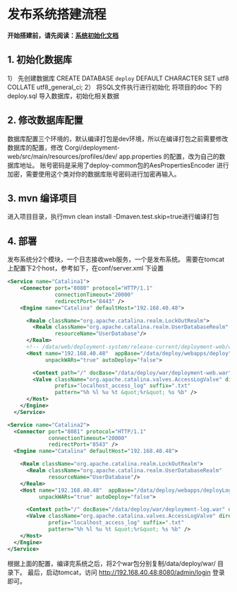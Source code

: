 发布系统搭建流程
=======
**开始搭建前，请先阅读：[系统初始化文档](/doc/init.md)**
## 1.	初始化数据库
  1）	先创建数据库
  CREATE DATABASE `deploy` DEFAULT CHARACTER SET utf8 COLLATE utf8_general_ci;
  2）	将SQL文件执行进行初始化
  将项目的doc 下的deploy.sql 导入数据库，初始化相关数据
## 2.	修改数据库配置
  数据库配置三个环境的，默认编译打包是dev环境，所以在编译打包之前需要修改数据库的配置，修改
Corgi/deployment-web/src/main/resources/profiles/dev/ app.properties 的配置，改为自己的数据库地址。
账号密码是采用了deploy-common包的AesPropertiesEncoder 进行加密，需要使用这个类对你的数据库账号密码进行加密再输入。
## 3.	mvn 编译项目
  进入项目目录，执行mvn clean install -Dmaven.test.skip=true进行编译打包
## 4.	部署
  发布系统分2个模块，一个日志接收web服务，一个是发布系统。
需要在tomcat上配置下2个host，参考如下，在conf/server.xml 下设置
```xml
<Service name="Catalina1">
    <Connector port="8080" protocol="HTTP/1.1"
               connectionTimeout="20000"
               redirectPort="8443" />
    <Engine name="Catalina" defaultHost="192.168.40.48">

      <Realm className="org.apache.catalina.realm.LockOutRealm">
        <Realm className="org.apache.catalina.realm.UserDatabaseRealm"
               resourceName="UserDatabase"/>
      </Realm>
      <!-- /data/web/deployment-system/release-current/deployment-web/work -->
      <Host name="192.168.40.48"  appBase="/data/deploy/webapps/deploy"
            unpackWARs="true" autoDeploy="false">

        <Context path="/" docBase="/data/deploy/war/deployment-web.war" debug="0" privileged="true" reloadable="false"/>
        <Valve className="org.apache.catalina.valves.AccessLogValve" directory="/data/logs/tomcat"
               prefix="localhost_access_log" suffix=".txt"
               pattern="%h %l %u %t &quot;%r&quot; %s %b" />
      </Host>
    </Engine>
  </Service>

<Service name="Catalina2">
  <Connector port="8081" protocol="HTTP/1.1"
             connectionTimeout="20000"
             redirectPort="8543" />
  <Engine name="Catalina" defaultHost="192.168.40.48">

    <Realm className="org.apache.catalina.realm.LockOutRealm">
      <Realm className="org.apache.catalina.realm.UserDatabaseRealm"
             resourceName="UserDatabase"/>
    </Realm>
    <Host name="192.168.40.48"  appBase="/data/deploy/webapps/deployLog"
          unpackWARs="true" autoDeploy="false">

      <Context path="/" docBase="/data/deploy/war/deployment-log.war" debug="0" privileged="true" reloadable="false"/>
      <Valve className="org.apache.catalina.valves.AccessLogValve" directory="/data/logs/tomcat"
             prefix="localhost_access_log" suffix=".txt"
             pattern="%h %l %u %t &quot;%r&quot; %s %b" />
    </Host>
  </Engine>
</Service>
```
根据上面的配置，编译完系统之后，将2个war包分别复制/data/deploy/war/ 目录下。
最后，启动tomcat，访问 http://192.168.40.48:8080/admin/login 登录即可。
